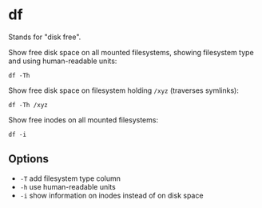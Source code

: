 # df

Stands for "disk free".

Show free disk space on all mounted filesystems, showing filesystem
type and using human-readable units:

    df -Th

Show free disk space on filesystem holding `/xyz` (traverses symlinks):

    df -Th /xyz

Show free inodes on all mounted filesystems:

    df -i

## Options

- `-T` add filesystem type column
- `-h` use human-readable units
- `-i` show information on inodes instead of on disk space
